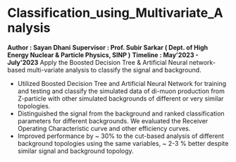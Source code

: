 # Classification_using_Multivariate_Analysis
**Author : Sayan Dhani**
**Supervisor : Prof. Subir Sarkar ( Dept. of High Energy Nuclear & Particle Physics, SINP )**
**Timeline : May'2023 - July'2023**
Apply the Boosted Decision Tree & Artificial Neural network-based multi-variate analysis to classify the signal and background. 

- Utilized Boosted Decision Tree and Artificial Neural Network for training and testing and classify the simulated data of di-muon production from Z-particle with other simulated backgrounds of different or very similar topologies.
- Distinguished the signal from the background and ranked classification parameters for different backgrounds. We evaluated the Receiver Operating Characteristic curve and other efficiency curves.
- Improved performance by ~ 30% to the cut-based analysis of different background topologies using the same variables, ~ 2-3 % better despite similar signal and background topology.
